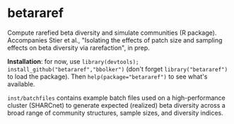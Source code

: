 betararef
=========

Compute rarefied beta diversity and simulate communities (R package).  Accompanies Stier et al., "Isolating the effects of patch size and sampling effects on beta diversity via rarefaction", in prep.

**Installation**: for now, use `library(devtools); install_github("betararef","bbolker")` (don't forget `library("betararef")` to load the package). Then `help(package="betararef")` to see what's available.

`inst/batchfiles` contains example batch files used on a high-performance cluster (SHARCnet) to generate expected (realized) beta diversity across a broad range of community structures, sample sizes, and diversity indices.
